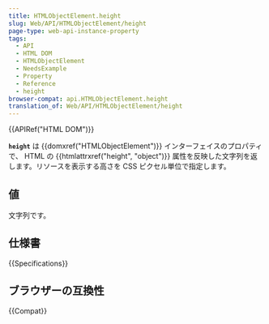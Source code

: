 ```yaml
---
title: HTMLObjectElement.height
slug: Web/API/HTMLObjectElement/height
page-type: web-api-instance-property
tags:
  - API
  - HTML DOM
  - HTMLObjectElement
  - NeedsExample
  - Property
  - Reference
  - height
browser-compat: api.HTMLObjectElement.height
translation_of: Web/API/HTMLObjectElement/height
---
```

{{APIRef("HTML DOM")}}

**`height`** は {{domxref("HTMLObjectElement")}} インターフェイスのプロパティで、 HTML の {{htmlattrxref("height", "object")}} 属性を反映した文字列を返します。リソースを表示する高さを CSS ピクセル単位で指定します。

## 値

文字列です。

## 仕様書

{{Specifications}}

## ブラウザーの互換性

{{Compat}}
